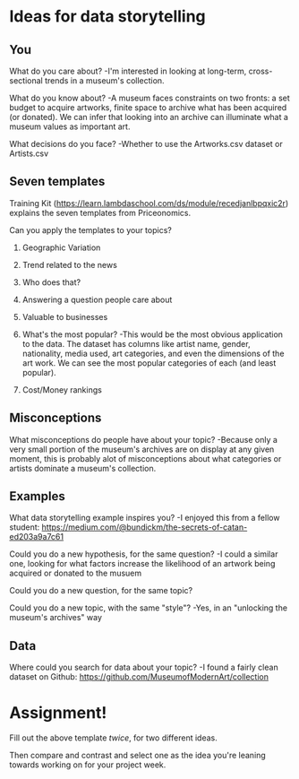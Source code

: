 # Ideas for data storytelling

## You

What do you care about?
-I'm interested in looking at long-term, cross-sectional trends in a museum's collection. 

What do you know about?
-A museum faces constraints on two fronts: a set budget to acquire artworks, finite space to archive what has been acquired (or donated). We can infer that looking into an archive can illuminate what a museum values as important art. 

What decisions do you face?
-Whether to use the Artworks.csv dataset or Artists.csv

## Seven templates

Training Kit (https://learn.lambdaschool.com/ds/module/recedjanlbpqxic2r) explains the seven templates from Priceonomics.

Can you apply the templates to your topics? 

1. Geographic Variation


2. Trend related to the news


3. Who does that?


4. Answering a question people care about


5. Valuable to businesses


6. What's the most popular?
-This would be the most obvious application to the data. The dataset has columns like artist name, gender, nationality, media used, art categories, and even the dimensions of the art work. We can see the most popular categories of each (and least popular).

7. Cost/Money rankings


## Misconceptions

What misconceptions do people have about your topic?
-Because only a very small portion of the museum's archives are on display at any given moment, this is probably alot of misconceptions about what categories or artists dominate a museum's collection. 

## Examples

What data storytelling example inspires you?
-I enjoyed this from a fellow student: https://medium.com/@bundickm/the-secrets-of-catan-ed203a9a7c61

Could you do a new hypothesis, for the same question?
-I could a similar one, looking for what factors increase the likelihood of an artwork being acquired or donated to the musuem

Could you do a new question, for the same topic?


Could you do a new topic, with the same "style"?
-Yes, in an "unlocking the museum's archives" way

## Data

Where could you search for data about your topic?
-I found a fairly clean dataset on Github: https://github.com/MuseumofModernArt/collection

# Assignment!

Fill out the above template *twice*, for two different ideas.

Then compare and contrast and select one as the idea you're leaning towards
working on for your project week.
